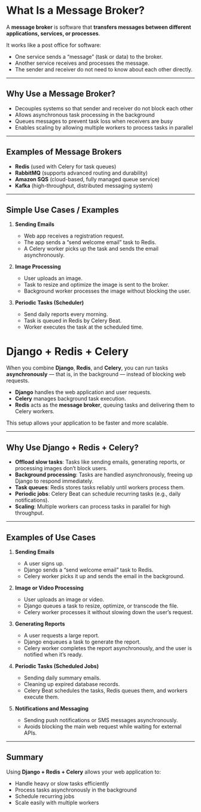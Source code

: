 # What Is a Message Broker?

A **message broker** is software that **transfers messages between different applications, services, or processes**.

It works like a post office for software:

* One service sends a “message” (task or data) to the broker.
* Another service receives and processes the message.
* The sender and receiver do not need to know about each other directly.

---

## Why Use a Message Broker?

* Decouples systems so that sender and receiver do not block each other
* Allows asynchronous task processing in the background
* Queues messages to prevent task loss when receivers are busy
* Enables scaling by allowing multiple workers to process tasks in parallel

---

## Examples of Message Brokers

* **Redis** (used with Celery for task queues)
* **RabbitMQ** (supports advanced routing and durability)
* **Amazon SQS** (cloud-based, fully managed queue service)
* **Kafka** (high-throughput, distributed messaging system)

---

## Simple Use Cases / Examples

1. **Sending Emails**

   * Web app receives a registration request.
   * The app sends a “send welcome email” task to Redis.
   * A Celery worker picks up the task and sends the email asynchronously.

2. **Image Processing**

   * User uploads an image.
   * Task to resize and optimize the image is sent to the broker.
   * Background worker processes the image without blocking the user.

3. **Periodic Tasks (Scheduler)**

   * Send daily reports every morning.
   * Task is queued in Redis by Celery Beat.
   * Worker executes the task at the scheduled time.


# Django + Redis + Celery

When you combine **Django**, **Redis**, and **Celery**, you can run tasks **asynchronously** — that is, in the background — instead of blocking web requests.

* **Django** handles the web application and user requests.
* **Celery** manages background task execution.
* **Redis** acts as the **message broker**, queuing tasks and delivering them to Celery workers.

This setup allows your application to be faster and more scalable.

---

## Why Use Django + Redis + Celery?

* **Offload slow tasks**: Tasks like sending emails, generating reports, or processing images don’t block users.
* **Background processing**: Tasks are handled asynchronously, freeing up Django to respond immediately.
* **Task queues**: Redis stores tasks reliably until workers process them.
* **Periodic jobs**: Celery Beat can schedule recurring tasks (e.g., daily notifications).
* **Scaling**: Multiple workers can process tasks in parallel for high throughput.

---

## Examples of Use Cases

1. **Sending Emails**

   * A user signs up.
   * Django sends a “send welcome email” task to Redis.
   * Celery worker picks it up and sends the email in the background.

2. **Image or Video Processing**

   * User uploads an image or video.
   * Django queues a task to resize, optimize, or transcode the file.
   * Celery worker processes it without slowing down the user’s request.

3. **Generating Reports**

   * A user requests a large report.
   * Django enqueues a task to generate the report.
   * Celery worker completes the report asynchronously, and the user is notified when it’s ready.

4. **Periodic Tasks (Scheduled Jobs)**

   * Sending daily summary emails.
   * Cleaning up expired database records.
   * Celery Beat schedules the tasks, Redis queues them, and workers execute them.

5. **Notifications and Messaging**

   * Sending push notifications or SMS messages asynchronously.
   * Avoids blocking the main web request while waiting for external APIs.

---

## Summary

Using **Django + Redis + Celery** allows your web application to:

* Handle heavy or slow tasks efficiently
* Process tasks asynchronously in the background
* Schedule recurring jobs
* Scale easily with multiple workers

